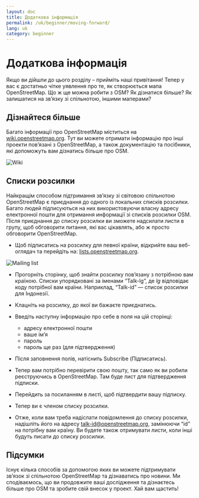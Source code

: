 ```yaml
---
layout: doc
title: Додаткова інформація
permalink: /uk/beginner/moving-forward/
lang: uk
category: beginner
---
```


Додаткова інформація
====================

Якщо ви дійшли до цього розділу – прийміть наші привітання! Тепер у вас є
достатньо чітке уявлення про те, як створюється мапа OpenStreetMap. Що ж ще
можна робити з OSM? Як дізнатися більше? Як залишатися на зв’язку зі
спільнотою, іншими маперами?

Дізнайтеся більше
-----------------

Багато інформації про OpenStreetMap міститься на
[wiki.openstreetmap.org](http://wiki.openstreetmap.org/). Тут ви можете
отримати інформацію про інші проекти пов’язані з OpenStreetMap, а також
документацію та посібники, які допоможуть вам дізнатись більше про OSM.

![Wiki][]

<!-- also more info on this site once it is prepared -->

Списки розсилки
---------------

Найкращім способом підтримання зв’язку зі світовою спільнотою OpenStreetMap є
приєднання до одного із локальних списків розсилки. Багато людей підписуються
на них використовуючи власну адресу електронної пошти для отримання информації
зі списків розсилки OSM. Після приєднання до списку розсилки ви зможете
надсилати листи в групу, щоб обговорити питання, які вас цікавлять, або ж
просто обговорити OpenStreetMap.

-   Щоб підписатись на розсилку для певної країни, відкрийте ваш веб-оглядач та
    перейдіть на: [lists.openstreetmap.org](http://lists.openstreetmap.org/).

![Mailing list][]

-   Прогорніть сторінку, щоб знайти розсилку пов’язану з потрібною вам
    країною. Списки упорядковані за іменами “Talk-lg”, де _lg_ відповідає коду
    потрібної вам країни. Наприклад, “Talk-id” — список розсилки для Індонезії.
-   Клацніть на розсилку, до якої ви бажаєте приєднатись.
-   Введіть наступну інформацію про себе в поля на цій сторінці:

    -   адресу електронної пошти
    -   ваше ім’я
    -   пароль
    -   пароль ще раз (для підтвердження)

-   Після заповнення полів, натіснить Subscribe (Підписатись).
-   Тепер вам потрібно перевірити свою пошту, так само як ви робили
    реєструючись в OpenStreetMap. Там буде лист для підтвердження підписки.
-   Перейдить за посиланням в листі, щоб підтвердити вашу підписку.
-   Тепер ви є членом списку розсилки.
-   Отже, коли вам треба надіслати повідомлення до списку розсилки, надішліть
    його на адресу [talk-id@openstreetmap.org](mailto:talk-id@openstreetmap.org),
    замінюючи “id” на потрібну вам країну. Ви будете також отримувати листи,
    коли інші будуть писати до списку розсилки.

<!-- maybe expand and put this back later
MapOSMatic
----------

One such project is called MapOSMatic, which you can access through your
internet browser at [maposmatic.org](http://www.maposmatic.org/). This
is a simple tool for printing a map of any area you choose. It will
automatically create the map, along with a grid over the map, and an
index of locations that are included in the area.

![MapOSMatic][]
-->


Підсумки
--------

Існує кілька способів за допомогою яких ви можете підтримувати зв’язок зі
спільнотою OpenStreetMap та дізнаватись про новини. Ми сподіваємось, що ви
продовжите ваші дослідження та дізнаєтесь більше про OSM та зробите свій внесок
у проект. Хай вам щастить!


[MapOSMatic]: {{site.baseurl}}/images/en/beginner/08_moving-forward/en_beg_08_moving-forward_image00_maposmatic-homepage.png
[Wiki]: {{site.baseurl}}/images/en/beginner/08_moving-forward/en_beg_08_moving-forward_image01_osm-wiki.png
[Mailing list]: {{site.baseurl}}/images/en/beginner/08_moving-forward/en_beg_08_moving-forward_image02_osm-mailing-lists.png
